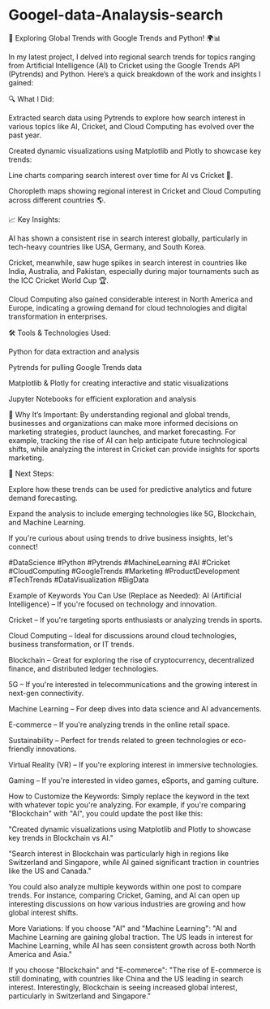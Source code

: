 # Googel-data-Analaysis-search
🚀 Exploring Global Trends with Google Trends and Python! 🌍📊

In my latest project, I delved into regional search trends for topics ranging from Artificial Intelligence (AI) to Cricket using the Google Trends API (Pytrends) and Python. Here’s a quick breakdown of the work and insights I gained:

🔍 What I Did:

Extracted search data using Pytrends to explore how search interest in various topics like AI, Cricket, and Cloud Computing has evolved over the past year.

Created dynamic visualizations using Matplotlib and Plotly to showcase key trends:

Line charts comparing search interest over time for AI vs Cricket 🏏.

Choropleth maps showing regional interest in Cricket and Cloud Computing across different countries 🌎.

📈 Key Insights:

AI has shown a consistent rise in search interest globally, particularly in tech-heavy countries like USA, Germany, and South Korea.

Cricket, meanwhile, saw huge spikes in search interest in countries like India, Australia, and Pakistan, especially during major tournaments such as the ICC Cricket World Cup 🏆.

Cloud Computing also gained considerable interest in North America and Europe, indicating a growing demand for cloud technologies and digital transformation in enterprises.

🛠️ Tools & Technologies Used:

Python for data extraction and analysis

Pytrends for pulling Google Trends data

Matplotlib & Plotly for creating interactive and static visualizations

Jupyter Notebooks for efficient exploration and analysis

🌟 Why It’s Important: By understanding regional and global trends, businesses and organizations can make more informed decisions on marketing strategies, product launches, and market forecasting. For example, tracking the rise of AI can help anticipate future technological shifts, while analyzing the interest in Cricket can provide insights for sports marketing.

📍 Next Steps:

Explore how these trends can be used for predictive analytics and future demand forecasting.

Expand the analysis to include emerging technologies like 5G, Blockchain, and Machine Learning.

If you're curious about using trends to drive business insights, let's connect!

#DataScience #Python #Pytrends #MachineLearning #AI #Cricket #CloudComputing #GoogleTrends #Marketing #ProductDevelopment #TechTrends #DataVisualization #BigData

Example of Keywords You Can Use (Replace as Needed): AI (Artificial Intelligence) – If you're focused on technology and innovation.

Cricket – If you're targeting sports enthusiasts or analyzing trends in sports.

Cloud Computing – Ideal for discussions around cloud technologies, business transformation, or IT trends.

Blockchain – Great for exploring the rise of cryptocurrency, decentralized finance, and distributed ledger technologies.

5G – If you're interested in telecommunications and the growing interest in next-gen connectivity.

Machine Learning – For deep dives into data science and AI advancements.

E-commerce – If you're analyzing trends in the online retail space.

Sustainability – Perfect for trends related to green technologies or eco-friendly innovations.

Virtual Reality (VR) – If you're exploring interest in immersive technologies.

Gaming – If you're interested in video games, eSports, and gaming culture.

How to Customize the Keywords: Simply replace the keyword in the text with whatever topic you're analyzing. For example, if you're comparing "Blockchain" with "AI", you could update the post like this:

"Created dynamic visualizations using Matplotlib and Plotly to showcase key trends in Blockchain vs AI."

"Search interest in Blockchain was particularly high in regions like Switzerland and Singapore, while AI gained significant traction in countries like the US and Canada."

You could also analyze multiple keywords within one post to compare trends. For instance, comparing Cricket, Gaming, and AI can open up interesting discussions on how various industries are growing and how global interest shifts.

More Variations: If you choose "AI" and "Machine Learning": "AI and Machine Learning are gaining global traction. The US leads in interest for Machine Learning, while AI has seen consistent growth across both North America and Asia."

If you choose "Blockchain" and "E-commerce": "The rise of E-commerce is still dominating, with countries like China and the US leading in search interest. Interestingly, Blockchain is seeing increased global interest, particularly in Switzerland and Singapore."
